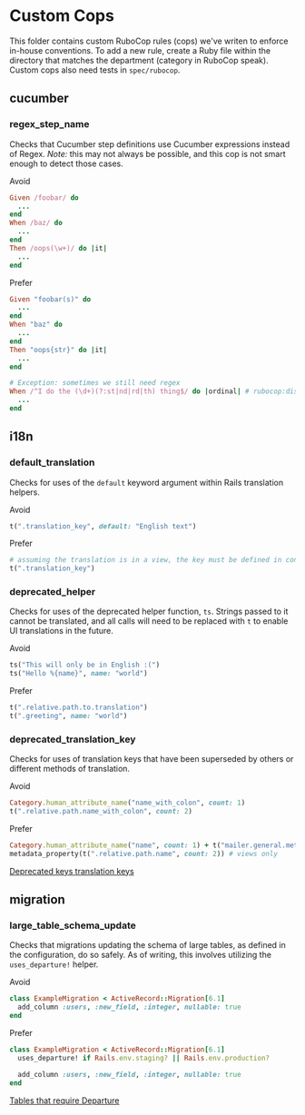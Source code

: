 # Custom Cops

This folder contains custom RuboCop rules (cops) we've writen
to enforce in-house conventions. To add a new rule, create
a Ruby file within the directory that matches the department
(category in RuboCop speak). Custom cops also need tests in `spec/rubocop`.

## cucumber

### regex_step_name
Checks that Cucumber step definitions use Cucumber expressions
instead of Regex. _Note:_ this may not always be possible, and this
cop is not smart enough to detect those cases.

Avoid
```ruby
Given /foobar/ do
  ...
end
When /baz/ do
  ...
end
Then /oops(\w+)/ do |it|
  ...
end
```

Prefer
```ruby
Given "foobar(s)" do
  ...
end
When "baz" do
  ...
end
Then "oops{str}" do |it|
  ...
end

# Exception: sometimes we still need regex
When /^I do the (\d+)(?:st|nd|rd|th) thing$/ do |ordinal| # rubocop:disable Cucumber/RegexStepName
  ...
end
```

## i18n

### default_translation
Checks for uses of the `default` keyword argument within Rails translation helpers.

Avoid
```ruby
t(".translation_key", default: "English text")
```

Prefer
```ruby
# assuming the translation is in a view, the key must be defined in config/locales/views/en.yml
t(".translation_key")
```

### deprecated_helper
Checks for uses of the deprecated helper function, `ts`.
Strings passed to it cannot be translated, and all calls
will need to be replaced with `t` to enable UI translations
in the future.

Avoid
```ruby
ts("This will only be in English :(")
ts("Hello %{name}", name: "world")
```

Prefer
```ruby
t(".relative.path.to.translation")
t(".greeting", name: "world")
```

### deprecated_translation_key
Checks for uses of translation keys that have been superseded
by others or different methods of translation.

Avoid
```ruby
Category.human_attribute_name("name_with_colon", count: 1)
t(".relative.path.name_with_colon", count: 2)
```

Prefer
```ruby
Category.human_attribute_name("name", count: 1) + t("mailer.general.metadata_label_indicator")
metadata_property(t(".relative.path.name", count: 2)) # views only
```

[Deprecated keys translation keys](https://github.com/otwcode/otwarchive/blob/master/.rubocop.yml#L23)

## migration

### large_table_schema_update
Checks that migrations updating the schema of large tables,
as defined in the configuration, do so safely. As of writing,
this involves utilizing the `uses_departure!` helper.

Avoid
```ruby
class ExampleMigration < ActiveRecord::Migration[6.1]
  add_column :users, :new_field, :integer, nullable: true
end
```

Prefer
```ruby
class ExampleMigration < ActiveRecord::Migration[6.1]
  uses_departure! if Rails.env.staging? || Rails.env.production?

  add_column :users, :new_field, :integer, nullable: true
end
```

[Tables that require Departure](https://github.com/otwcode/otwarchive/blob/master/.rubocop.yml#L81)
